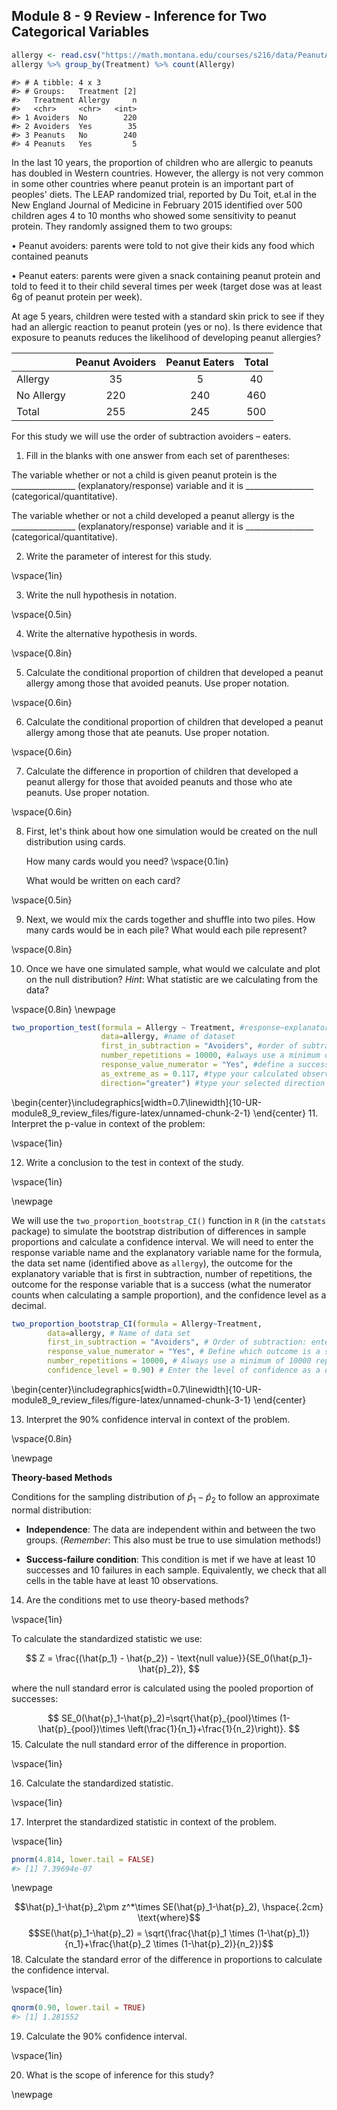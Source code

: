 ## Module 8 - 9  Review - Inference for Two Categorical Variables 


``` r
allergy <- read.csv("https://math.montana.edu/courses/s216/data/PeanutAllergy.csv") 
allergy %>% group_by(Treatment) %>% count(Allergy)
```

```
#> # A tibble: 4 x 3
#> # Groups:   Treatment [2]
#>   Treatment Allergy     n
#>   <chr>     <chr>   <int>
#> 1 Avoiders  No        220
#> 2 Avoiders  Yes        35
#> 3 Peanuts   No        240
#> 4 Peanuts   Yes         5
```

In the last 10 years, the proportion of children who are allergic to peanuts has doubled in Western countries. However, the allergy is not very common in some other countries where peanut protein is an important part of peoples' diets. The LEAP randomized trial, reported by Du Toit, et.al in the New England Journal of Medicine in February 2015 identified over 500 children ages 4 to 10 months who showed some sensitivity to peanut protein. They randomly assigned them to two groups: 

•	Peanut avoiders: parents were told to not give their kids any food which contained peanuts

•	Peanut eaters: parents were given a snack containing peanut protein and told to feed it to their child several times per week (target dose was at least 6g of peanut protein per week).

At age 5 years, children were tested with a standard skin prick to see if they had an allergic reaction to peanut protein (yes or no).  Is there evidence that exposure to peanuts reduces the likelihood of developing peanut allergies? 

|                   |     Peanut Avoiders    |     Peanut Eaters    |     Total    |
|-------------------|:----------------------:|:--------------------:|:------------:|
|     Allergy       |            35          |           5          |       40     |
|     No Allergy    |           220          |          240         |      460     |
|     Total         |           255          |          245         |      500     |

For this study we will use the order of subtraction avoiders – eaters.  

1.  Fill in the blanks with one answer from each set of parentheses: 

The variable whether or not a child is given peanut protein is the ________________ (explanatory/response) variable and it is _________________ (categorical/quantitative).

The variable whether or not a child developed a peanut allergy is the ________________ (explanatory/response) variable and it is _________________ (categorical/quantitative).

2. Write the parameter of interest for this study.  

\vspace{1in}

3. Write the null hypothesis in notation.

\vspace{0.5in}

4. Write the alternative hypothesis in words.

\vspace{0.8in}

5. Calculate the conditional proportion of children that developed a peanut allergy among those that avoided peanuts.  Use proper notation.

\vspace{0.6in}

6. Calculate the conditional proportion of children that developed a peanut allergy among those that ate peanuts.  Use proper notation.

\vspace{0.6in}

7. Calculate the difference in proportion of children that developed a peanut allergy for those that avoided peanuts and those who ate peanuts.  Use proper notation.

\vspace{0.6in}

8.  First, let's think about how one simulation would be created on the null distribution using cards.  

    How many cards would you need?
\vspace{0.1in}

    What would be written on each card?

\vspace{0.5in}

9. Next, we would mix the cards together and shuffle into two piles.  How many cards would be in each pile?  What would each pile represent?

\vspace{0.8in}

10. Once we have one simulated sample, what would we calculate and plot on the null distribution?  *Hint*: What statistic are we calculating from the data?

\vspace{0.8in}
\newpage


``` r
two_proportion_test(formula = Allergy ~ Treatment, #response~explanatory
                    data=allergy, #name of dataset
                    first_in_subtraction = "Avoiders", #order of subtraction: avoiders - peanuts
                    number_repetitions = 10000, #always use a minimum of 10000 repetitions
                    response_value_numerator = "Yes", #define a success as having an allergy
                    as_extreme_as = 0.117, #type your calculated observed statistic (difference in sample proportions)
                    direction="greater") #type your selected direction to match the alternative hypothesis direction
```



\begin{center}\includegraphics[width=0.7\linewidth]{10-UR-module8_9_review_files/figure-latex/unnamed-chunk-2-1} \end{center}
11.  Interpret the p-value in context of the problem:

\vspace{1in}

12.  Write a conclusion to the test in context of the study.

\vspace{1in}

\newpage

We will use the `two_proportion_bootstrap_CI()` function in `R` (in the `catstats` package) to simulate the bootstrap distribution of differences in sample proportions and calculate a confidence interval. We will need to enter the response variable name and the explanatory variable name for the formula, the data set name (identified above as `allergy`), the outcome for the explanatory variable that is first in subtraction, number of repetitions, the outcome for the response variable that is a success (what the numerator counts when calculating a sample proportion), and the confidence level as a decimal.


``` r
two_proportion_bootstrap_CI(formula = Allergy~Treatment, 
        data=allergy, # Name of data set
        first_in_subtraction = "Avoiders", # Order of subtraction: enter the name of Group 1
        response_value_numerator = "Yes", # Define which outcome is a success 
        number_repetitions = 10000, # Always use a minimum of 10000 repetitions
        confidence_level = 0.90) # Enter the level of confidence as a decimal
```



\begin{center}\includegraphics[width=0.7\linewidth]{10-UR-module8_9_review_files/figure-latex/unnamed-chunk-3-1} \end{center}

13. Interpret the 90\% confidence interval in context of the problem.

\vspace{0.8in}

\newpage

**Theory-based Methods**

Conditions for the sampling distribution of $\hat{p}_1-\hat{p}_2$ to follow an approximate normal distribution:

* **Independence**: The data are independent within and between the two groups. (*Remember*: This also must be true to use simulation methods!)

* **Success-failure condition**: This condition is met if we have at least 10 successes and 10 failures in each sample. Equivalently, we check that all cells in the table have at least 10 observations.


14. Are the conditions met to use theory-based methods?

\vspace{1in}

To calculate the standardized statistic we use: 

$$
Z = \frac{(\hat{p_1} - \hat{p_2}) - \text{null value}}{SE_0(\hat{p_1}-\hat{p}_2)},
$$

where the null standard error is calculated using the pooled proportion of successes:

$$
SE_0(\hat{p}_1-\hat{p}_2)=\sqrt{\hat{p}_{pool}\times (1-\hat{p}_{pool})\times \left(\frac{1}{n_1}+\frac{1}{n_2}\right)}.
$$
15. Calculate the null standard error of the difference in proportion.

\vspace{1in}

16. Calculate the standardized statistic.

\vspace{1in}

17. Interpret the standardized statistic in context of the problem.

\vspace{1in}


``` r
pnorm(4.814, lower.tail = FALSE)
#> [1] 7.39694e-07
```

\newpage

$$\hat{p}_1-\hat{p}_2\pm z^*\times SE(\hat{p}_1-\hat{p}_2), \hspace{.2cm} \text{where}$$
$$SE(\hat{p}_1-\hat{p}_2) = \sqrt{\frac{\hat{p}_1 \times  (1-\hat{p}_1)}{n_1}+\frac{\hat{p}_2 \times  (1-\hat{p}_2)}{n_2}}$$
18.  Calculate the standard error of the difference in proportions to calculate the confidence interval.

\vspace{1in}


``` r
qnorm(0.90, lower.tail = TRUE)
#> [1] 1.281552
```


19. Calculate the 90\% confidence interval.

\vspace{1in}

20. What is the scope of inference for this study?



\newpage
